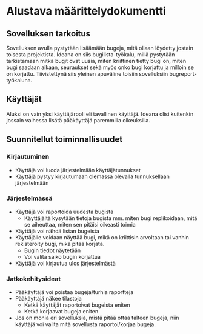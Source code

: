 # Alustava määrittelydokumentti

## Sovelluksen tarkoitus
Sovelluksen avulla pystytään lisäämään bugeja, mitä ollaan löydetty jostain toisesta projektista. Ideana on siis bugilista-työkalu, millä pystytään tarkistamaan mitkä bugit ovat uusia, miten kriittinen tietty bugi on, miten bugi saadaan aikaan, seuraukset sekä myös onko bugi korjattu ja milloin se on korjattu. Tiivistettynä siis yleinen apuväline toisiin sovelluksiin bugreport-työkaluna.

## Käyttäjät
Aluksi on vain yksi käyttäjärooli eli tavallinen käyttäjä. Ideana olisi kuitenkin jossain vaihessa lisätä pääkäyttäjä paremmilla oikeuksilla.

## Suunnitellut toiminnallisuudet
### Kirjautuminen
* Käyttäjä voi luoda järjestelmään käyttäjätunnukset
* Käyttäjä pystyy kirjautumaan olemassa olevalla tunnuksellaan järjestelmään

### Järjestelmässä
* Käyttäjä voi raportoida uudesta bugista
  * Käyttäjältä kysytään tietoja bugista mm. miten bugi replikoidaan, mitä se aiheuttaa, miten sen pitäisi oikeasti toimia
* Käyttäjä voi nähdä listan bugeista
* Käyttäjälle voidaan näyttää bugi, mikä on kriittisin arvoltaan tai vanhin rekisteröity bugi, mikä pitää korjata.
  * Bugin tiedot näytetään
  * Voi valita saiko bugin korjattua
* Käyttäjä voi kirjautua ulos järjestelmästä

### Jatkokehitysideat
* Pääkäyttäjä voi poistaa bugeja/turhia raportteja
* Pääkäyttäjä näkee tilastoja
  * Ketkä käyttäjät raportoivat bugeista eniten
  * Ketkä korjaavat bugeja eniten
* Jos on monia eri sovelluksia, mistä pitää ottaa talteen bugeja, niin käyttäjä voi valita mitä sovellusta raportoi/korjaa bugeja.

